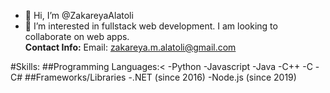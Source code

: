 - 👋 Hi, I’m @ZakareyaAlatoli
- 👀 I’m interested in fullstack web development. I am looking to collaborate on web apps.
<br><b>Contact Info:</b>
Email: zakareya.m.alatoli@gmail.com

#Skills:
##Programming Languages:<
-Python 
-Javascript 
-Java 
-C++ 
-C 
-C#
##Frameworks/Libraries
-.NET (since 2016)
-Node.js (since 2019)

<!---
ZakareyaAlatoli/ZakareyaAlatoli is a ✨ special ✨ repository because its `README.md` (this file) appears on your GitHub profile.
You can click the Preview link to take a look at your changes.
--->
